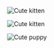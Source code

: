 ![Cute kitten](https://placekitten.com/600/400)

![Cute kitten](https://placekitten.com/400/600)


![Cute puppy](https://place-puppy.com/600x400)
